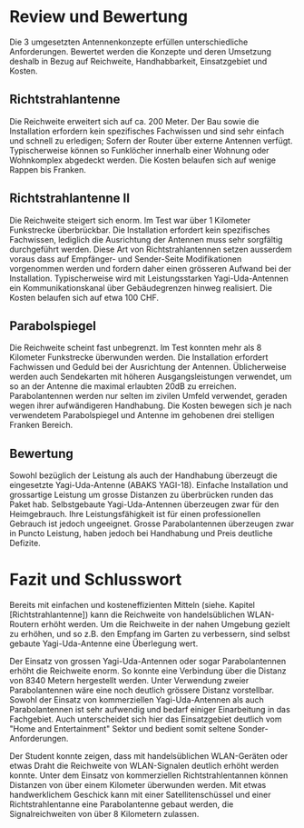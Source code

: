 

# Review und Bewertung

Die 3 umgesetzten Antennenkonzepte erfüllen unterschiedliche Anforderungen. Bewertet werden die Konzepte und deren Umsetzung deshalb in Bezug auf Reichweite, Handhabbarkeit, Einsatzgebiet und Kosten.

## Richtstrahlantenne
Die Reichweite erweitert sich auf ca. 200 Meter. Der Bau sowie die Installation erfordern kein spezifisches Fachwissen und sind sehr einfach und schnell zu erledigen; Sofern der Router über externe Antennen verfügt.
Typischerweise können so Funklöcher innerhalb einer Wohnung oder Wohnkomplex abgedeckt werden.
Die Kosten belaufen sich auf wenige Rappen bis Franken.

## Richtstrahlantenne II 
Die Reichweite steigert sich enorm. Im Test war über 1 Kilometer Funkstrecke überbrückbar. Die Installation erfordert kein spezifisches Fachwissen, lediglich die Ausrichtung der Antennen muss sehr sorgfältig durchgeführt werden. Diese Art von Richtstrahlantennen setzen ausserdem voraus dass auf Empfänger- und Sender-Seite Modifikationen vorgenommen werden und fordern daher einen grösseren Aufwand bei der Installation.
Typischerweise wird mit Leistungsstarken Yagi-Uda-Antennen ein Kommunikationskanal über Gebäudegrenzen hinweg realisiert.
Die Kosten belaufen sich auf etwa 100 CHF.

## Parabolspiegel
Die Reichweite scheint fast unbegrenzt. Im Test konnten mehr als 8 Kilometer Funkstrecke überwunden werden. Die Installation erfordert Fachwissen und Geduld bei der Ausrichtung der Antennen. Üblicherweise werden auch Sendekarten mit höheren Ausgangsleistungen verwendet, um so an der Antenne die maximal erlaubten 20dB zu erreichen.
Parabolantennen werden nur selten im zivilen Umfeld verwendet, geraden wegen ihrer aufwändigeren Handhabung.
Die Kosten bewegen sich je nach verwendetem Parabolspiegel und Antenne im gehobenen drei stelligen Franken Bereich.


## Bewertung
Sowohl bezüglich der Leistung als auch der Handhabung überzeugt die eingesetzte Yagi-Uda-Antenne (ABAKS YAGI-18). Einfache Installation und grossartige Leistung um grosse Distanzen zu überbrücken runden das Paket hab. 
Selbstgebaute Yagi-Uda-Antennen überzeugen zwar für den Heimgebrauch. Ihre Leistungsfähigkeit ist für einen professionellen Gebrauch ist jedoch ungeeignet.
Grosse Parabolantennen überzeugen zwar in Puncto Leistung, haben jedoch bei Handhabung und Preis deutliche Defizite.


<!-- Sinngemäss gilt das unter Punkt 2.4 Gesagte. Jedoch findet hier die (oft schwierige)
Auseinandersetzung mit der eigenen Arbeit statt. Typische Fragen sind:
- Wurde das Ziel der Arbeit gem. Einleitung und Aufgabenstellung erreicht?
- Welche Lücken, Ungenauigkeiten und offene Fragen weist die Arbeit noch auf?
(Was wäre noch zu tun, wenn man Arbeit selbst weiterführen würde?)
- Hätte man das Ergebnis nach dem aktuellen Wissensstand, d.h. nach Abschluss der Arbeit, noch auf eine andere Art und Weise, beispielsweise effizienter oder mit anderen Methoden, erreichen können?
-->



# Fazit und Schlusswort

Bereits mit einfachen und kosteneffizienten Mitteln (siehe. Kapitel [Richtstrahlantenne]) kann die Reichweite von handelsüblichen WLAN-Routern erhöht werden. Um die Reichweite in der nahen Umgebung gezielt zu erhöhen, und so z.B. den Empfang im Garten zu verbessern, sind selbst gebaute Yagi-Uda-Antenne eine Überlegung wert.

Der Einsatz von grossen Yagi-Uda-Antennen oder sogar Parabolantennen erhöht die Reichweite enorm. So konnte eine Verbindung über die Distanz von 8340 Metern hergestellt werden. Unter Verwendung zweier Parabolantennen wäre eine noch deutlich grössere Distanz vorstellbar. Sowohl der Einsatz von kommerziellen Yagi-Uda-Antennen als auch Parabolantennen ist sehr aufwendig und bedarf einiger Einarbeitung in das Fachgebiet. Auch unterscheidet sich hier das Einsatzgebiet deutlich vom "Home and Entertainment" Sektor und bedient somit seltene Sonder-Anforderungen.

Der Student konnte zeigen, dass mit handelsüblichen WLAN-Geräten oder etwas Draht die Reichweite von WLAN-Signalen deutlich erhöht werden konnte. Unter dem Einsatz von kommerziellen Richtstrahlentannen können Distanzen von über einem Kilometer überwunden werden.
Mit etwas handwerklichem Geschick kann mit einer Satellitenschüssel und einer Richtstrahlentanne eine Parabolantenne gebaut werden, die Signalreichweiten von über 8 Kilometern zulassen.


<!-- Die Synthese aus Gesamtergebnis und den bisherigen Schlussfolgerungen rundet einen technischen Bericht ab. Dazu gehören auch offen gebliebene oder sich neu ergebende Fragen. Alle Ergebnisse in der Schlussfolgerung stützen sich auf die Ergebnisse des Hauptteils. Die Schlussfolgerungen sollten auch ohne Lektüre des Hauptteils verständlich sein.

-->